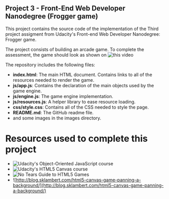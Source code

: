 ## Project 3 - Front-End Web Developer Nanodegree (Frogger game)
This project contains the source code of the implementation of the Third project assigment from Udacity's Front-end Web Developer Nanodegree: Frogger game.

The project consists of building an arcade game. To complete the assessment, the game should look as shown on ![this video](https://www.youtube.com/watch?v=SxeHV1kt7iU&feature=youtu.be)

The repository includes the following files:
* **index.html**: The main HTML document. Contains links to all of the resources needed to render the game.
* **js/app.js**: Contains the declaration of the main objects used by the game engine.
* **js/engine.js**: The game engine implementation.
* **js/resources.js**: A helper library to ease resource loading.
* **css/style.css**: Contains all of the CSS needed to style the page.
* **README.md**: The GitHub readme file.
* and some images in the images directory.

# Resources used to complete this project
* ![Udacity's Object-Oriented JavaScript course](https://www.udacity.com/course/ud015)
* ![Udacity's HTML5 Canvas course](https://www.udacity.com/course/ud292)
* ![No Tears Guide to HTML5 Games](http://www.html5rocks.com/en/tutorials/canvas/notearsgame/)
* ![http://blog.sklambert.com/html5-canvas-game-panning-a-background/](http://blog.sklambert.com/html5-canvas-game-panning-a-background/)










